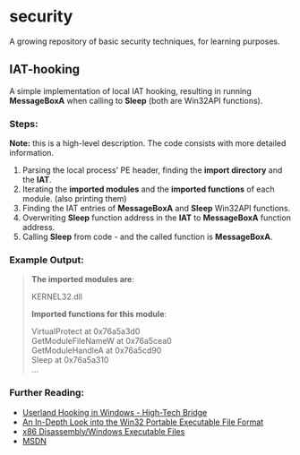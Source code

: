 # security
A growing repository of basic security techniques, for learning purposes.


## IAT-hooking
A simple implementation of local IAT hooking, resulting in running **MessageBoxA** when calling to **Sleep** (both are Win32API functions).  

### Steps:  
**Note:** this is a high-level description. The code consists with more detailed information.

1. Parsing the local process' PE header, finding the **import directory** and the **IAT**.
2. Iterating the **imported modules** and the **imported functions** of each module. (also printing them)
3. Finding the IAT entries of **MessageBoxA** and **Sleep** Win32API functions.
4. Overwriting **Sleep** function address in the **IAT** to **MessageBoxA** function address.
5. Calling **Sleep** from code - and the called function is **MessageBoxA**.

### Example Output:
>**The imported modules are**:
>
>KERNEL32.dll  
>
>**Imported functions for this module**:  
>
>
>
>VirtualProtect at 0x76a5a3d0  
>GetModuleFileNameW at 0x76a5cea0  
>GetModuleHandleA at 0x76a5cd90  
>Sleep at 0x76a5a310  
>...  

### Further Reading:  
- [Userland Hooking in Windows - High-Tech Bridge](https://www.htbridge.com/whitepaper/Userland%20Hooking%20in%20Windows.pdf)
- [An In-Depth Look into the Win32 Portable Executable File Format](http://www.delphibasics.info/home/delphibasicsarticles/anin-depthlookintothewin32portableexecutablefileformat-part1)
- [x86 Disassembly/Windows Executable Files](https://en.wikibooks.org/wiki/X86_Disassembly/Windows_Executable_Files)
- [MSDN](https://developer.microsoft.com/en-us/windows/desktop/develop)
